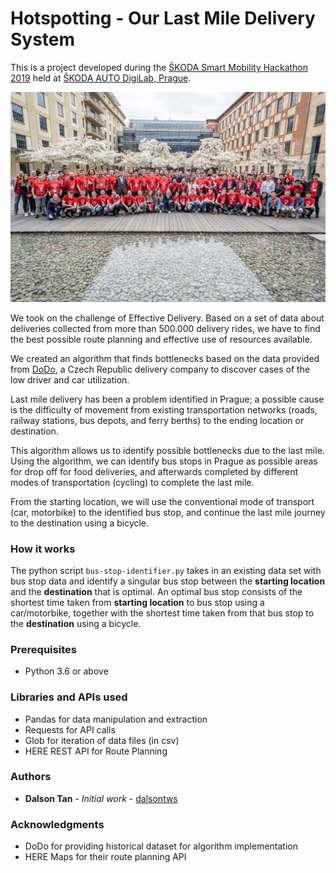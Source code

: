 # Hotspotting - Our Last Mile Delivery System

This is a project developed during the [ŠKODA Smart Mobility Hackathon 2019](https://www.ceehacks.com/smhprague2019/) held at [ŠKODA AUTO DigiLab, Prague](https://skodaautodigilab.com/). 

![hackathon-group](images/group.jpg?raw=true "Title")

We took on the challenge of Effective Delivery.
Based on a set of data about deliveries collected from more than 500.000 delivery rides, we have to find the best possible route planning and effective use of resources available. 

We created an algorithm that finds bottlenecks based on the data provided from [DoDo](https://idodo.cz/en/for-partners-2/), a Czech Republic delivery company to discover cases of the low driver and car utilization.

Last mile delivery has been a problem identified in Prague; a possible cause is the difficulty of movement from existing transportation networks (roads,  railway stations, bus depots, and ferry berths) to the ending location or destination.

This algorithm allows us to identify possible bottlenecks due to the last mile. 
Using the algorithm, we can identify bus stops in Prague as possible areas for drop off for food deliveries, and afterwards completed by different modes of transportation (cycling) to complete the last mile. 

From the starting location, we will use the conventional mode of transport (car, motorbike) to the identified bus stop, and continue the last mile journey to the destination using a bicycle. 

### How it works

The python script `bus-stop-identifier.py` takes in an existing data set with bus stop data and identify a singular bus stop between the **starting location** and the **destination** that is optimal. 
An optimal bus stop consists of the shortest time taken from **starting location** to bus stop using a car/motorbike, together with the shortest time taken from that bus stop to the **destination** using a bicycle. 

### Prerequisites

- Python 3.6 or above

### Libraries and APIs used

- Pandas for data manipulation and extraction
- Requests for API calls 
- Glob for iteration of data files (in csv)
- HERE REST API for Route Planning


### Authors

* **Dalson Tan** - *Initial work* - [dalsontws](https://github.com/dalsontws)

### Acknowledgments

* DoDo for providing historical dataset for algorithm implementation
* HERE Maps for their route planning API
